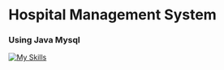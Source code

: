 <h1>Hospital Management System</h1>

<h3><p>Using Java Mysql</p></h3>

[![My Skills](https://skillicons.dev/icons?i=git,java,mysql)](https://skillicons.dev)
